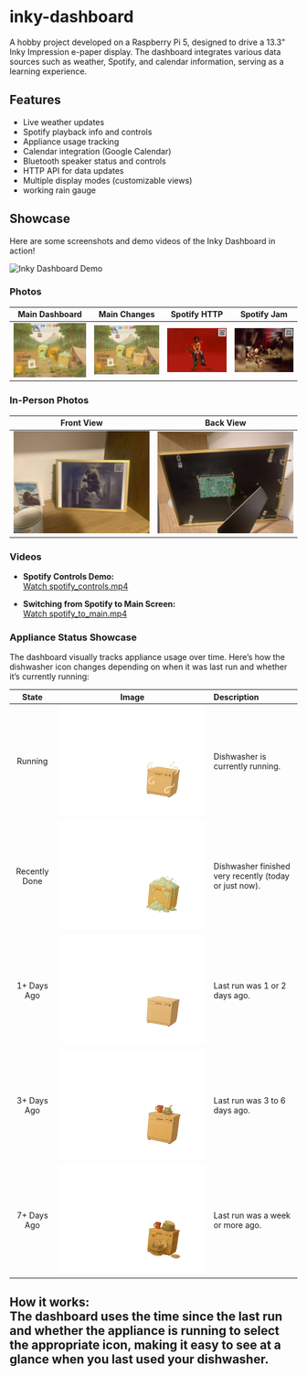 # inky-dashboard
A hobby project developed on a Raspberry Pi 5, designed to drive a 13.3" Inky Impression e-paper display. The dashboard integrates various data sources such as weather, Spotify, and calendar information, serving as a learning experience.


## Features

- Live weather updates
- Spotify playback info and controls
- Appliance usage tracking
- Calendar integration (Google Calendar)
- Bluetooth speaker status and controls
- HTTP API for data updates
- Multiple display modes (customizable views)
- working rain gauge


## Showcase

Here are some screenshots and demo videos of the Inky Dashboard in action!

![Inky Dashboard Demo](images/ezgif.com-optimize.gif)

### Photos

| Main Dashboard | Main Changes | Spotify HTTP | Spotify Jam |
|:--------------:|:-----------:|:------------:|:-----------:|
| ![Main Dashboard](images/main(1).png) | ![Main Changes](images/main_changes(2).png) | ![Spotify HTTP](images/spotify_http(1).png) | ![Spotify Jam](images/spotify_jam(2).png) |

### In-Person Photos

| Front View | Back View |
|:----------:|:---------:|
| ![In Person](images/in_person.jpg) | ![Back](images/back.jpg) |

### Videos

- **Spotify Controls Demo:**  
  [Watch spotify_controls.mp4](images/spotify_controls.mp4)

- **Switching from Spotify to Main Screen:**  
  [Watch spotify_to_main.mp4](images/spotify_to_main.mp4)

### Appliance Status Showcase

The dashboard visually tracks appliance usage over time. Here’s how the dishwasher icon changes depending on when it was last run and whether it’s currently running:

| State | Image | Description |
|:-----:|:-----:|:------------|
| Running | ![Dishwasher Running](inky-3/inky-dashboard/assets/appliances/dishwasher_2.png) | Dishwasher is currently running. |
| Recently Done | ![Dishwasher Just Finished](inky-3/inky-dashboard/assets/appliances/dishwasher_1.png) | Dishwasher finished very recently (today or just now). |
| 1+ Days Ago | ![Dishwasher 1+ Days](inky-3/inky-dashboard/assets/appliances/dishwasher_3.png) | Last run was 1 or 2 days ago. |
| 3+ Days Ago | ![Dishwasher 3+ Days](inky-3/inky-dashboard/assets/appliances/dishwasher_4.png) | Last run was 3 to 6 days ago. |
| 7+ Days Ago | ![Dishwasher 7+ Days](inky-3/inky-dashboard/assets/appliances/dishwasher_5.png) | Last run was a week or more ago. |

**How it works:**  
The dashboard uses the time since the last run and whether the appliance is running to select the appropriate icon, making it easy to see at a glance when you last used your dishwasher.
---
